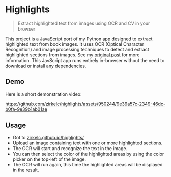 # Highlights
> Extract highlighted text from images using OCR and CV in your browser

This project is a JavaScript port of my Python app designed to extract highlighted text from book images. It uses OCR (Optical Character Recognition) and image processing techniques to detect and extract highlighted sections from images. See my [original post](https://dev.to/zirkelc/extract-highlighted-text-from-a-book-using-python-e15) for more information. This JavScript app runs entirely in-browser without the need to download or install any dependencies.

## Demo
Here is a short demonstration video:

https://github.com/zirkelc/highlights/assets/950244/9e39a57c-2349-46dc-b0fa-9e39b1ab01ae

## Usage
- Got to [zirkelc.github.io/highlights/](https://zirkelc.github.io/highlights/)
- Upload an image containing text with one or more highlighted sections.
- The OCR will start and recognize the text in the image.
- You can then select the color of the highlighted areas by using the color picker on the top-left of the image.
- The OCR will run again, this time the highlighted areas will be displayed in the result.
